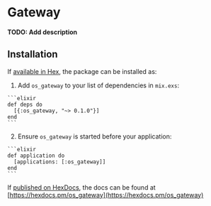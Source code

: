 # Gateway

**TODO: Add description**

## Installation

If [available in Hex](https://hex.pm/docs/publish), the package can be installed as:

  1. Add `os_gateway` to your list of dependencies in `mix.exs`:

    ```elixir
    def deps do
      [{:os_gateway, "~> 0.1.0"}]
    end
    ```

  2. Ensure `os_gateway` is started before your application:

    ```elixir
    def application do
      [applications: [:os_gateway]]
    end
    ```

If [published on HexDocs](https://hex.pm/docs/tasks#hex_docs), the docs can
be found at [https://hexdocs.pm/os_gateway](https://hexdocs.pm/os_gateway)


